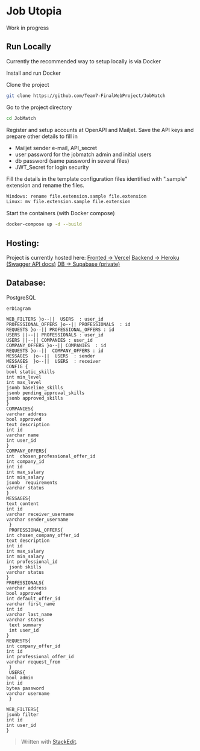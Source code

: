 # Job Utopia

Work in progress

## Run Locally

Currently the recommended way to setup locally is via Docker

Install and run Docker

Clone the project

```bash
git clone https://github.com/Team7-FinalWebProject/JobMatch
```
Go to the project directory
```bash
cd JobMatch
```

Register and setup accounts at OpenAPI and Mailjet.
Save the API keys and prepare other details to fill in

 - Mailjet sender e-mail, API_secret
 - user password for the jobmatch admin and initial users
 - db password (same password in several files)
 - JWT_Secret for login security

Fill the details in the template configuration files identified with ".sample" extension and rename the files.
```bash
Windows: rename file.extension.sample file.extension
Linux: mv file.extension.sample file.extension
```
Start the containers (with Docker compose)
```bash
docker-compose up -d --build
```

## Hosting:

Project is currently hosted here:
[Fronted -> Vercel](https://jobutopia.vercel.app/)
[Backend -> Heroku (Swagger API docs)](https://jobutopia-82f9ec412313.herokuapp.com/docs)
[DB -> Supabase (private)](https://supabase.com/)


## Database:
PostgreSQL

```mermaid
erDiagram

WEB_FILTERS }o--||  USERS  : user_id
PROFESSIONAL_OFFERS }o--|| PROFESSIONALS  : id
REQUESTS }o--|| PROFESSIONAL_OFFERS : id
USERS ||--|| PROFESSIONALS : user_id
USERS ||--|| COMPANIES : user_id
COMPANY_OFFERS }o--|| COMPANIES  : id
REQUESTS }o--||  COMPANY_OFFERS : id
MESSAGES  }o--||  USERS  : sender
MESSAGES  }o--||  USERS  : receiver
CONFIG {
bool static_skills
int min_level
int max_level
jsonb baseline_skills
jsonb pending_approval_skills
jsonb approved_skills
}
COMPANIES{
varchar address
bool approved
text description
int id
varchar name
int user_id
}
COMPANY_OFFERS{
int  chosen_professional_offer_id
int company_id
int id
int max_salary
int min_salary
jsonb  requirements
varchar status
}
MESSAGES{
text content
int id
varchar receiver_username
varchar sender_username
 }
 PROFESSIONAL_OFFERS{
int chosen_company_offer_id
text description
int id
int max_salary
int min_salary
int professional_id
 jsonb skills
varchar status
}
PROFESSIONALS{
varchar address
bool approved
int default_offer_id
varchar first_name
int id
varchar last_name
varchar status
 text summary
 int user_id
}
REQUESTS{
int company_offer_id
int id
int professional_offer_id
varchar request_from
 }
 USERS{
bool admin
int id
bytea password
varchar username
 }
 
WEB_FILTERS{
jsonb filter
int id
int user_id
}
```


> Written with [StackEdit](https://stackedit.io/).